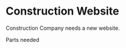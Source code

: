 <body>
  <h1>Construction Website </h1>
  <p>Construction Company needs a new website.</p>
  <p>Parts needed</p>
</body>
